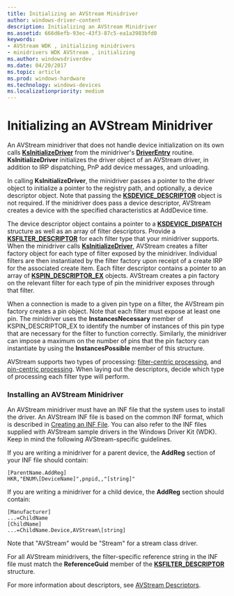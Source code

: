 ```yaml
---
title: Initializing an AVStream Minidriver
author: windows-driver-content
description: Initializing an AVStream Minidriver
ms.assetid: 666d6efb-93ec-43f3-87c5-ea1a3983bfd0
keywords:
- AVStream WDK , initializing minidrivers
- minidrivers WDK AVStream , initializing
ms.author: windowsdriverdev
ms.date: 04/20/2017
ms.topic: article
ms.prod: windows-hardware
ms.technology: windows-devices
ms.localizationpriority: medium
---
```


# Initializing an AVStream Minidriver





An AVStream minidriver that does not handle device initialization on its own calls [**KsInitializeDriver**](https://msdn.microsoft.com/library/windows/hardware/ff562683) from the minidriver's [**DriverEntry**](https://msdn.microsoft.com/library/windows/hardware/ff554081) routine. **KsInitializeDriver** initializes the driver object of an AVStream driver, in addition to IRP dispatching, PnP add device messages, and unloading.

In calling **KsInitializeDriver**, the minidriver passes a pointer to the driver object to initialize a pointer to the registry path, and optionally, a device descriptor object. Note that passing the [**KSDEVICE\_DESCRIPTOR**](https://msdn.microsoft.com/library/windows/hardware/ff561691) object is not required. If the minidriver does pass a device descriptor, AVStream creates a device with the specified characteristics at AddDevice time.

The device descriptor object contains a pointer to a [**KSDEVICE\_DISPATCH**](https://msdn.microsoft.com/library/windows/hardware/ff561693) structure as well as an array of filter descriptors. Provide a [**KSFILTER\_DESCRIPTOR**](https://msdn.microsoft.com/library/windows/hardware/ff562553) for each filter type that your minidriver supports. When the minidriver calls [**KsInitializeDriver**](https://msdn.microsoft.com/library/windows/hardware/ff562683), AVStream creates a filter factory object for each type of filter exposed by the minidriver. Individual filters are then instantiated by the filter factory upon receipt of a create IRP for the associated create item. Each filter descriptor contains a pointer to an array of [**KSPIN\_DESCRIPTOR\_EX**](https://msdn.microsoft.com/library/windows/hardware/ff563534) objects. AVStream creates a pin factory on the relevant filter for each type of pin the minidriver exposes through that filter.

When a connection is made to a given pin type on a filter, the AVStream pin factory creates a pin object. Note that each filter must expose at least one pin. The minidriver uses the **InstancesNecessary** member of KSPIN\_DESCRIPTOR\_EX to identify the number of instances of this pin type that are necessary for the filter to function correctly. Similarly, the minidriver can impose a maximum on the number of pins that the pin factory can instantiate by using the **InstancesPossible** member of this structure.

AVStream supports two types of processing: [filter-centric processing](filter-centric-processing.md), and [pin-centric processing](pin-centric-processing.md). When laying out the descriptors, decide which type of processing each filter type will perform.

### Installing an AVStream Minidriver

An AVStream minidriver must have an INF file that the system uses to install the driver. An AVStream INF file is based on the common INF format, which is described in [Creating an INF File](https://msdn.microsoft.com/library/windows/hardware/ff549520). You can also refer to the INF files supplied with AVStream sample drivers in the Windows Driver Kit (WDK). Keep in mind the following AVStream-specific guidelines.

If you are writing a minidriver for a parent device, the **AddReg** section of your INF file should contain:

```INF
[ParentName.AddReg]
HKR,"ENUM\[DeviceName]",pnpid,,"[string]"
```

If you are writing a minidriver for a child device, the **AddReg** section should contain:

```INF
[Manufacturer]
...=ChildName
[ChildName]
...=ChildName.Device,AVStream\[string]
```

Note that "AVStream" would be "Stream" for a stream class driver.

For all AVStream minidrivers, the filter-specific reference string in the INF file must match the **ReferenceGuid** member of the [**KSFILTER\_DESCRIPTOR**](https://msdn.microsoft.com/library/windows/hardware/ff562553) structure.

For more information about descriptors, see [AVStream Descriptors](avstream-descriptors.md).
